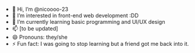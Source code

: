 - 👋 Hi, I’m @nicoooo-23
- 👀 I’m interested in front-end web development :DD
- 🌱 I’m currently learning basic programming and UI/UX design
- 📫 [to be updated]
- 😄 Pronouns: they/she
- ⚡ Fun fact: I was going to stop learning but a friend got me back into it.

<!---
nicoooo-23/nicoooo-23 is a ✨ special ✨ repository because its `README.md` (this file) appears on your GitHub profile.
You can click the Preview link to take a look at your changes.
--->
